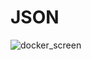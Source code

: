# JSON 
![docker_screen](https://github.com/ElenaLilu/docker/assets/135029773/25131a23-d574-4b5e-aca1-d253ce2a7eb9)
